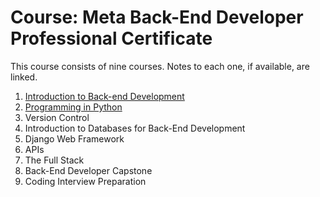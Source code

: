 # Course: Meta Back-End Developer Professional Certificate

This course consists of nine courses.  Notes to each one, if available, are linked.

1. [Introduction to Back-end Development](intro/README.md)
1. [Programming in Python](python/README.md)
1. Version Control
1. Introduction to Databases for Back-End Development
1. Django Web Framework
1. APIs
1. The Full Stack
1. Back-End Developer Capstone
1. Coding Interview Preparation
